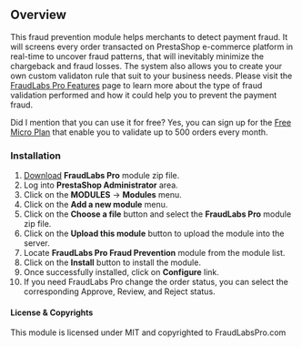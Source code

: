 ## Overview

This fraud prevention module helps merchants to detect payment fraud. It will screens every order transacted on PrestaShop e-commerce platform in real-time to uncover fraud patterns, that will inevitably minimize the chargeback and fraud losses. The system also allows you to create your own custom validaton rule that suit to your business needs. Please visit the [FraudLabs Pro Features](https://www.fraudlabspro.com/features) page to learn more about the type of fraud validation performed and how it could help you to prevent the payment fraud. 

Did I mention that you can use it for free? Yes, you can sign up for the [Free Micro Plan](https://www.fraudlabspro.com/pricing) that enable you to validate up to 500 orders every month.

### Installation

1. [Download](https://github.com/fraudlabspro/prestashop/archive/master.zip) **FraudLabs Pro** module zip file.
2. Log into **PrestaShop Administrator** area.
3. Click on the **MODULES** -> **Modules** menu.
4. Click on the **Add a new module** menu.
5. Click on the **Choose a file** button and select the **FraudLabs Pro** module zip file.
6. Click on the **Upload this module** button to upload the module into the server.
7. Locate **FraudLabs Pro Fraud Prevention** module from the module list.
8. Click on the **Install** button to install the module.
9. Once successfully installed, click on **Configure** link.
10. If you need FraudLabs Pro change the order status, you can select the corresponding Approve, Review, and Reject status.

#### License & Copyrights
This module is licensed under MIT and copyrighted to FraudLabsPro.com
